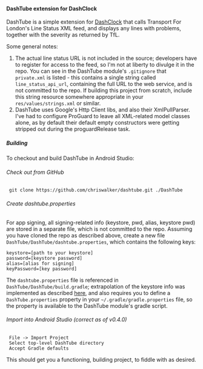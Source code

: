 #### DashTube extension for DashClock

DashTube is a simple extension for [DashClock](https://play.google.com/store/apps/details?id=net.nurik.roman.dashclock) that calls Transport For London's Line Status XML feed, and displays any lines with problems, together
with the severity as returned by TfL.

Some general notes:

1. The actual line status URL is not included in the source; developers have to register for access to the feed, so I'm not at liberty
    to divulge it in the repo. You can see in the DashTube module's `.gitignore` that `private.xml` is listed - this contains a single string
    called `line_status_api_url`, containing the full URL to the web service, and is not committed to the repo. If building this project from
    scratch, include this string resource somewhere appropriate in your `res/values/strings.xml` or similar.
2. DashTube uses Google's Http Client libs, and also their XmlPullParser. I've had to configure ProGuard to leave all XML-related model classes alone, as by default
    their default empty constructors were getting stripped out during the proguardRelease task.

##### Building

To checkout and build DashTube in Android Studio:

###### Check out from GitHub

     git clone https://github.com/chriswalker/dashtube.git ./DashTube

###### Create dashtube.properties

For app signing, all signing-related info (keystore, pwd, alias, keystore pwd) are stored in a separate file, which is not committed to the repo.
Assuming you have cloned the repo as described above, create a new file `DashTube/DashTube/dashtube.properties`, which contains the following keys:

    keystore=[path to your keystore]
    password=[keystore password]
    alias=[alias for signing]
    keyPassword=[key password]

The `dashtube.properties` file is referenced in `DashTube/DashTube/build.gradle`;  extrapolation of the keystore info was implemented as described
[here](https://www.timroes.de/2013/09/22/handling-signing-configs-with-gradle/), and also requires you to define a `DashTube.properties` property
in your `~/.gradle/gradle.properties` file, so the property is available to the DashTube module's gradle script.

###### Import into Android Studio (correct as of v0.4.0)

     File -> Import Project
     Select top-level DashTube directory
     Accept Gradle defaults

This should get you a functioning, building project, to fiddle with as desired.
